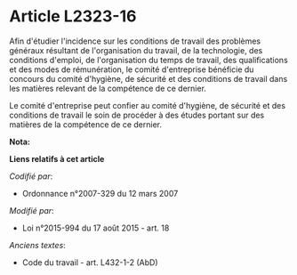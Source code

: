 # Article L2323-16

Afin d'étudier l'incidence sur les conditions de travail des problèmes généraux résultant de l'organisation du travail, de la
technologie, des conditions d'emploi, de l'organisation du temps de travail, des qualifications et des modes de rémunération,
le comité d'entreprise bénéficie du concours du comité d'hygiène, de sécurité et des conditions de travail dans les matières
relevant de la compétence de ce dernier. 

Le comité d'entreprise peut confier au comité d'hygiène, de sécurité et des conditions de travail le soin de procéder à des
études portant sur des matières de la compétence de ce dernier.

**Nota:**



**Liens relatifs à cet article**

_Codifié par_:

  - Ordonnance n°2007-329 du 12 mars 2007

_Modifié par_:

  - Loi n°2015-994 du 17 août 2015 - art. 18

_Anciens textes_:

  - Code du travail - art. L432-1-2 (AbD)
